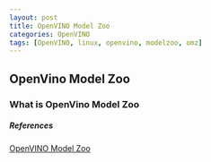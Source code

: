 ```yaml
---
layout: post
title: OpenVINO Model Zoo
categories: OpenVINO
tags: [OpenVINO, linux, openvino, modelzoo, omz]
---
```


## OpenVino Model Zoo
### What is OpenVino Model Zoo

##### References
[OpenVINO Model Zoo](https://github.com/openvinotoolkit/open_model_zoo)
